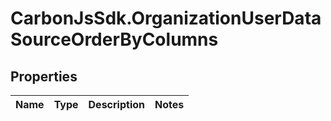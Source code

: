 # CarbonJsSdk.OrganizationUserDataSourceOrderByColumns

## Properties

Name | Type | Description | Notes
------------ | ------------- | ------------- | -------------


